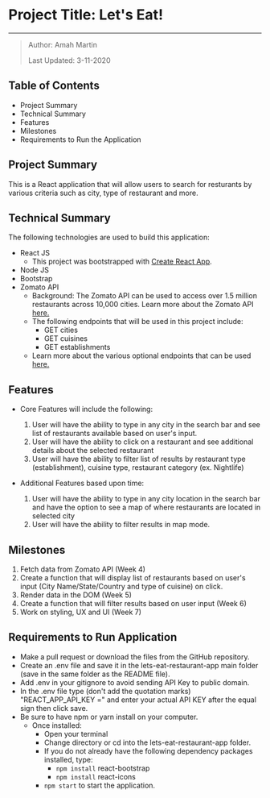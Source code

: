 # Project Title: Let's Eat\!

***

> Author: Amah Martin
>
> Last Updated: 3-11-2020

## Table of Contents

* Project Summary
* Technical Summary
* Features
* Milestones
* Requirements to Run the Application

## Project Summary

This is a React application that will allow users to search for resturants by various criteria such as city, type of restaurant and more.

## Technical Summary

The following technologies are used to build this application:

* React JS
  * This project was bootstrapped with [Create React App](https://github.com/facebook/create*react*app).
* Node JS
* Bootstrap
* Zomato API
  * Background: The Zomato API can be used to access over 1.5 million restaurants across 10,000 cities. Learn more about the Zomato API [here.](https://developers.zomato.com/)
  * The following endpoints that will be used in this project include:
    * GET cities
    * GET cuisines
    * GET establishments
  * Learn more about the various optional endpoints that can be used [here.](https://developers.zomato.com/documentation)

## Features

* Core Features will include the following\:
    1. User will have the ability to type in any city in the search bar and see list of restaurants available based on user's input. 
    2. User will have the ability to click on a restaurant and see additional details about the selected restaurant 
    3. User will have the ability to filter list of results by restaurant type (establishment), cuisine type, restaurant category (ex. Nightlife)

* Additional Features based upon time\:
    1. User will have the ability to type in any city location in the search bar and have the option to see a map of where restaurants are located in selected city 
    2. User will have the ability to filter results in map mode.

## Milestones

1. Fetch data from Zomato API (Week 4)
2. Create a function that will display list of restaurants based on user's input (City Name/State/Country and type of cuisine) on click.
3. Render data in the DOM (Week 5)
4. Create a function that will filter results based on user input (Week 6)
5. Work on styling, UX and UI (Week 7)

## Requirements to Run Application

* Make a pull request or download the files from the GitHub repository.
* Create an .env file and save it in the lets-eat-restaurant-app main folder (save in the same folder as the README file).
* Add .env in your gitignore to avoid sending API Key to public domain.
* In the .env file type (don't add the quotation marks) "REACT_APP_API_KEY =" and enter your actual API KEY after the equal sign then click save.
* Be sure to have npm or yarn install on your computer.
  * Once installed\:
    * Open your terminal
    * Change directory or cd into the lets-eat-restaurant-app folder.
    * If you do not already have the following dependency packages installed, type:
      * `npm install` react-bootstrap
      * `npm install` react-icons
    * `npm start` to start the application.
